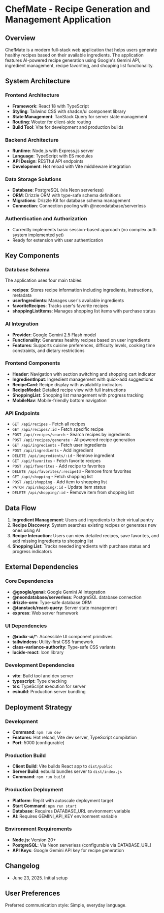 # ChefMate - Recipe Generation and Management Application

## Overview

ChefMate is a modern full-stack web application that helps users generate healthy recipes based on their available ingredients. The application features AI-powered recipe generation using Google's Gemini API, ingredient management, recipe favoriting, and shopping list functionality.

## System Architecture

### Frontend Architecture
- **Framework**: React 18 with TypeScript
- **Styling**: Tailwind CSS with shadcn/ui component library
- **State Management**: TanStack Query for server state management
- **Routing**: Wouter for client-side routing
- **Build Tool**: Vite for development and production builds

### Backend Architecture
- **Runtime**: Node.js with Express.js server
- **Language**: TypeScript with ES modules
- **API Design**: RESTful API endpoints
- **Development**: Hot reload with Vite middleware integration

### Data Storage Solutions
- **Database**: PostgreSQL (via Neon serverless)
- **ORM**: Drizzle ORM with type-safe schema definitions
- **Migrations**: Drizzle Kit for database schema management
- **Connection**: Connection pooling with @neondatabase/serverless

### Authentication and Authorization
- Currently implements basic session-based approach (no complex auth system implemented yet)
- Ready for extension with user authentication

## Key Components

### Database Schema
The application uses four main tables:
- **recipes**: Stores recipe information including ingredients, instructions, metadata
- **userIngredients**: Manages user's available ingredients
- **favoriteRecipes**: Tracks user's favorite recipes
- **shoppingListItems**: Manages shopping list items with purchase status

### AI Integration
- **Provider**: Google Gemini 2.5 Flash model
- **Functionality**: Generates healthy recipes based on user ingredients
- **Features**: Supports cuisine preferences, difficulty levels, cooking time constraints, and dietary restrictions

### Frontend Components
- **Header**: Navigation with section switching and shopping cart indicator
- **IngredientInput**: Ingredient management with quick-add suggestions
- **RecipeCard**: Recipe display with availability indicators
- **RecipeModal**: Detailed recipe view with full instructions
- **ShoppingList**: Shopping list management with progress tracking
- **MobileNav**: Mobile-friendly bottom navigation

### API Endpoints
- `GET /api/recipes` - Fetch all recipes
- `GET /api/recipes/:id` - Fetch specific recipe
- `POST /api/recipes/search` - Search recipes by ingredients
- `POST /api/recipes/generate` - AI-powered recipe generation
- `GET /api/ingredients` - Fetch user ingredients
- `POST /api/ingredients` - Add ingredient
- `DELETE /api/ingredients/:id` - Remove ingredient
- `GET /api/favorites` - Fetch favorite recipes
- `POST /api/favorites` - Add recipe to favorites
- `DELETE /api/favorites/:recipeId` - Remove from favorites
- `GET /api/shopping` - Fetch shopping list
- `POST /api/shopping` - Add item to shopping list
- `PATCH /api/shopping/:id` - Update item status
- `DELETE /api/shopping/:id` - Remove item from shopping list

## Data Flow

1. **Ingredient Management**: Users add ingredients to their virtual pantry
2. **Recipe Discovery**: System searches existing recipes or generates new ones using AI
3. **Recipe Interaction**: Users can view detailed recipes, save favorites, and add missing ingredients to shopping list
4. **Shopping List**: Tracks needed ingredients with purchase status and progress indicators

## External Dependencies

### Core Dependencies
- **@google/genai**: Google Gemini AI integration
- **@neondatabase/serverless**: PostgreSQL database connection
- **drizzle-orm**: Type-safe database ORM
- **@tanstack/react-query**: Server state management
- **express**: Web server framework

### UI Dependencies
- **@radix-ui/***: Accessible UI component primitives
- **tailwindcss**: Utility-first CSS framework
- **class-variance-authority**: Type-safe CSS variants
- **lucide-react**: Icon library

### Development Dependencies
- **vite**: Build tool and dev server
- **typescript**: Type checking
- **tsx**: TypeScript execution for server
- **esbuild**: Production server bundling

## Deployment Strategy

### Development
- **Command**: `npm run dev`
- **Features**: Hot reload, Vite dev server, TypeScript compilation
- **Port**: 5000 (configurable)

### Production Build
- **Client Build**: Vite builds React app to `dist/public`
- **Server Build**: esbuild bundles server to `dist/index.js`
- **Command**: `npm run build`

### Production Deployment
- **Platform**: Replit with autoscale deployment target
- **Start Command**: `npm run start`
- **Database**: Requires DATABASE_URL environment variable
- **AI**: Requires GEMINI_API_KEY environment variable

### Environment Requirements
- **Node.js**: Version 20+
- **PostgreSQL**: Via Neon serverless (configurable via DATABASE_URL)
- **API Keys**: Google Gemini API key for recipe generation

## Changelog
- June 23, 2025. Initial setup

## User Preferences

Preferred communication style: Simple, everyday language.